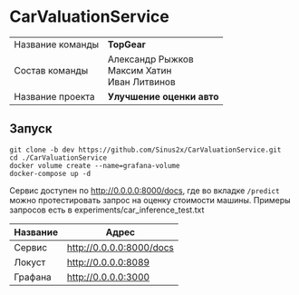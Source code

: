 # CarValuationService

|                  |                                                   |
|------------------|---------------------------------------------------|
| Название команды | **TopGear**                                       |
| Состав команды   | Александр Рыжков<br>Максим Хатин<br>Иван Литвинов |
| Название проекта | **Улучшение оценки авто**                         |

## Запуск
`git clone -b dev https://github.com/Sinus2x/CarValuationService.git` <br />
`cd ./CarValuationService` <br />
`docker volume create --name=grafana-volume` <br />
`docker-compose up -d`

Сервис доступен по http://0.0.0.0:8000/docs, где во вкладке `/predict` можно протестировать запрос на оценку стоимости машины.
Примеры запросов есть в experiments/car_inference_test.txt

| Название | Адрес                    |
|----------|--------------------------|
| Сервис   | http://0.0.0.0:8000/docs |
| Локуст   | http://0.0.0.0:8089      |
| Графана  | http://0.0.0.0:3000      |
